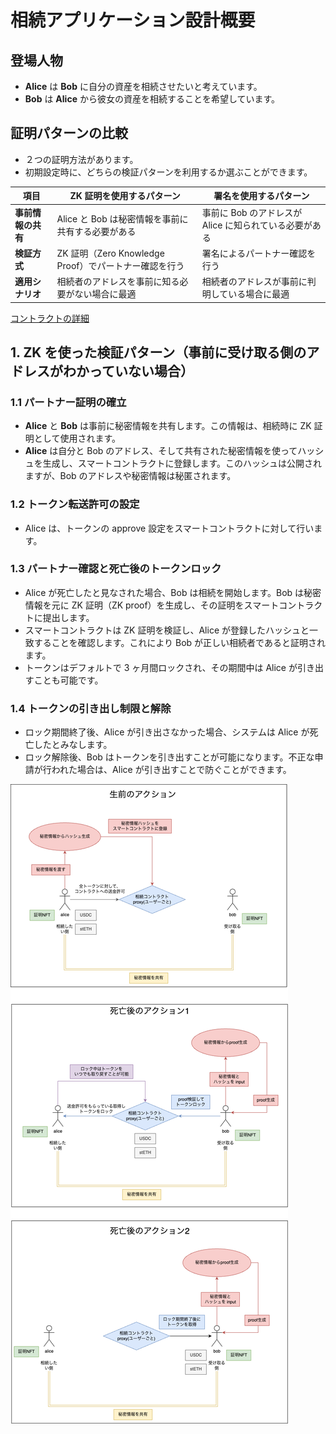 # 相続アプリケーション設計概要

## 登場人物

- **Alice** は **Bob** に自分の資産を相続させたいと考えています。
- **Bob** は **Alice** から彼女の資産を相続することを希望しています。

## 証明パターンの比較

- ２つの証明方法があります。
- 初期設定時に、どちらの検証パターンを利用するか選ぶことができます。

| 項目               | ZK 証明を使用するパターン                             | 署名を使用するパターン                                 |
| ------------------ | ----------------------------------------------------- | ------------------------------------------------------ |
| **事前情報の共有** | Alice と Bob は秘密情報を事前に共有する必要がある     | 事前に Bob のアドレスが Alice に知られている必要がある |
| **検証方式**       | ZK 証明（Zero Knowledge Proof）でパートナー確認を行う | 署名によるパートナー確認を行う                         |
| **適用シナリオ**   | 相続者のアドレスを事前に知る必要がない場合に最適      | 相続者のアドレスが事前に判明している場合に最適         |

[コントラクトの詳細](contracts.md)

## 1. ZK を使った検証パターン（事前に受け取る側のアドレスがわかっていない場合）

### 1.1 **パートナー証明の確立**

- **Alice** と **Bob** は事前に秘密情報を共有します。この情報は、相続時に ZK 証明として使用されます。
- **Alice** は自分と Bob のアドレス、そして共有された秘密情報を使ってハッシュを生成し、スマートコントラクトに登録します。このハッシュは公開されますが、Bob のアドレスや秘密情報は秘匿されます。

### 1.2 **トークン転送許可の設定**

- Alice は、トークンの approve 設定をスマートコントラクトに対して行います。

### 1.3 **パートナー確認と死亡後のトークンロック**

- Alice が死亡したと見なされた場合、Bob は相続を開始します。Bob は秘密情報を元に ZK 証明（ZK proof）を生成し、その証明をスマートコントラクトに提出します。
- スマートコントラクトは ZK 証明を検証し、Alice が登録したハッシュと一致することを確認します。これにより Bob が正しい相続者であると証明されます。
- トークンはデフォルトで 3 ヶ月間ロックされ、その期間中は Alice が引き出すことも可能です。

### 1.4 **トークンの引き出し制限と解除**

- ロック期間終了後、Alice が引き出さなかった場合、システムは Alice が死亡したとみなします。
- ロック解除後、Bob はトークンを引き出すことが可能になります。不正な申請が行われた場合は、Alice が引き出すことで防ぐことができます。

![相続の流れzk](PairProof-相続の流れ.drawio.png)
